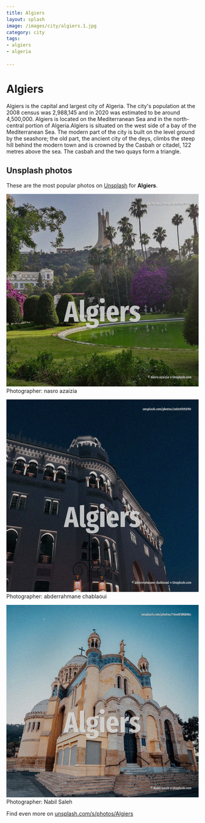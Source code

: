```yaml
---
title: Algiers
layout: splash
image: /images/city/algiers.1.jpg
category: city
tags:
- algiers
- algeria

---
```

# Algiers

Algiers  is the capital and largest city of Algeria. The city's population at the 2008 census was 2,988,145 and in 2020 was estimated to be around  4,500,000. Algiers is located on the Mediterranean Sea and in the north-central portion of Algeria.Algiers is  situated on the west side of a bay of the Mediterranean Sea. The modern part of the city is built on the level ground by the seashore; the old part, the ancient  city of the deys, climbs the steep hill behind the modern town and is crowned by the Casbah or  citadel, 122 metres  above the sea. The casbah and the two quays form a triangle. 

 
## Unsplash photos
These are the most popular photos on [Unsplash](https://unsplash.com) for **Algiers**.
 
![Algiers](/images/city/algiers.1.jpg)
Photographer:  nasro azaizia
 
![Algiers](/images/city/algiers.2.jpg)
Photographer:  abderrahmane chablaoui
 
![Algiers](/images/city/algiers.3.jpg)
Photographer:  Nabil Saleh
 
Find even more on [unsplash.com/s/photos/Algiers](https://unsplash.com/s/photos/Algiers)
 

